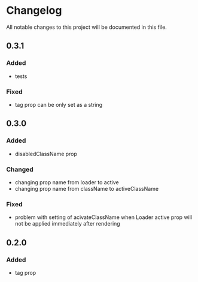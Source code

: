 # Changelog
All notable changes to this project will be documented in this file.

## 0.3.1
### Added
- tests
### Fixed
- tag prop can be only set as a string

## 0.3.0
### Added
- disabledClassName prop
### Changed
- changing prop name from loader to active
- changing prop name from className to activeClassName
### Fixed
- problem with setting of acivateClassName when Loader active prop will not be applied immediately after rendering

## 0.2.0
### Added
- tag prop
